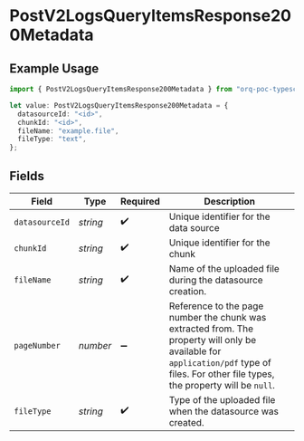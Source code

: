 # PostV2LogsQueryItemsResponse200Metadata

## Example Usage

```typescript
import { PostV2LogsQueryItemsResponse200Metadata } from "orq-poc-typescript-multi-env-version/models/operations";

let value: PostV2LogsQueryItemsResponse200Metadata = {
  datasourceId: "<id>",
  chunkId: "<id>",
  fileName: "example.file",
  fileType: "text",
};
```

## Fields

| Field                                                                                                                                                                                  | Type                                                                                                                                                                                   | Required                                                                                                                                                                               | Description                                                                                                                                                                            |
| -------------------------------------------------------------------------------------------------------------------------------------------------------------------------------------- | -------------------------------------------------------------------------------------------------------------------------------------------------------------------------------------- | -------------------------------------------------------------------------------------------------------------------------------------------------------------------------------------- | -------------------------------------------------------------------------------------------------------------------------------------------------------------------------------------- |
| `datasourceId`                                                                                                                                                                         | *string*                                                                                                                                                                               | :heavy_check_mark:                                                                                                                                                                     | Unique identifier for the data source                                                                                                                                                  |
| `chunkId`                                                                                                                                                                              | *string*                                                                                                                                                                               | :heavy_check_mark:                                                                                                                                                                     | Unique identifier for the chunk                                                                                                                                                        |
| `fileName`                                                                                                                                                                             | *string*                                                                                                                                                                               | :heavy_check_mark:                                                                                                                                                                     | Name of the uploaded file during the datasource creation.                                                                                                                              |
| `pageNumber`                                                                                                                                                                           | *number*                                                                                                                                                                               | :heavy_minus_sign:                                                                                                                                                                     | Reference to the page number the chunk was extracted from. The property will only be available for `application/pdf` type of files. For other file types, the property will be `null`. |
| `fileType`                                                                                                                                                                             | *string*                                                                                                                                                                               | :heavy_check_mark:                                                                                                                                                                     | Type of the uploaded file when the datasource was created.                                                                                                                             |